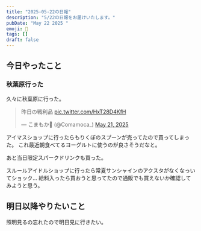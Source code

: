 ```yaml
---
title: "2025-05-22の日報"
description: "5/22の日報をお届けいたします。"
pubDate: "May 22 2025 "
emoji: 🦊
tags: []
draft: false
---
```


## 今日やったこと

### 秋葉原行った

久々に秋葉原に行った。

<blockquote class="twitter-tweet"><p lang="ja" dir="ltr">昨日の戦利品 <a href="https://t.co/HxT28D4KfH">pic.twitter.com/HxT28D4KfH</a></p>&mdash; こまもか🦊 (@Comamoca_) <a href="https://twitter.com/Comamoca_/status/1925315010370445534?ref_src=twsrc%5Etfw">May 21, 2025</a></blockquote> <script async src="https://platform.twitter.com/widgets.js" charset="utf-8"></script>

アイマスショップに行ったらもりくぼのスプーンが売ってたので買ってしまった。
これ最近朝食べてるヨーグルトに使うのが良さそうだなと。

あと当日限定スパークドリンクも買った。

スルールアイドルショップに行ったら常夏サンシャインのアクスタがなくなっいてショック...
給料入ったら買おうと思ってたので通販でも買えないか確認してみようと思う。

## 明日以降やりたいこと

照明見るの忘れたので明日見に行きたい。
